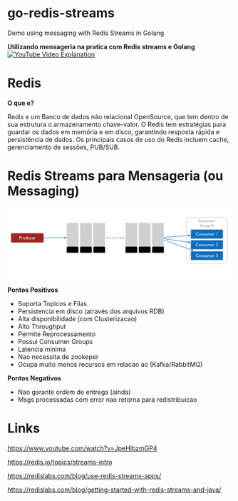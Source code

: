 # go-redis-streams
Demo using messaging with Redis Streams in Golang

**Utilizando mensageria na pratica com Redis streams e Golang**
[![YouTube Video Explanation](http://img.youtube.com/vi/Kc-tcrP0c10/0.jpg)](http://www.youtube.com/watch?v=Kc-tcrP0c10 "Utilizando mensageria na pratica com Redis streams e Golang")

# Redis

**O que e?**

Redis e um Banco de dados não relacional OpenSource, que tem dentro de sua estrutura o armazenamento chave-valor.
O Redis tem estratégias para guardar os dados em memória e em disco, garantindo resposta rápida e persistência de dados. Os principais casos de uso do Redis incluem cache, gerenciamento de sessões, PUB/SUB.

# Redis Streams para Mensageria (ou Messaging)

![Design of flow](/media/flow.png)

**Pontos Positivos**

- Suporta Topicos e Filas 
- Persistencia em disco (através dos arquivos RDB)
- Alta disponibilidade (com Clusterizacao)
- Alto Throughput
- Permite Reprocessamento
- Possui Consumer Groups
- Latencia minima
- Nao necessita de zookeper
- Ocupa muito menos recursos em relacao ao (Kafka/RabbitMQ)

**Pontos Negativos**

- Nao garante ordem de entrega (ainda)
- Msgs processadas com error nao retorna para redistribuicao


# Links

https://www.youtube.com/watch?v=JpeHIbzmGP4

https://redis.io/topics/streams-intro

https://redislabs.com/blog/use-redis-streams-apps/

https://redislabs.com/blog/getting-started-with-redis-streams-and-java/

